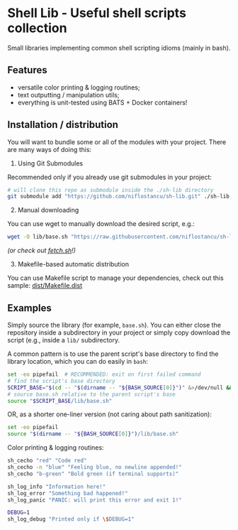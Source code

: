 # Shell Lib - Useful shell scripts collection

Small libraries implementing common shell scripting idioms (mainly in bash).

## Features

- versatile color printing & logging routines;
- text outputting / manipulation utils;
- everything is unit-tested using BATS + Docker containers!

## Installation / distribution

You will want to bundle some or all of the modules with your project.
There are many ways of doing this:

1. Using Git Submodules

Recommended only if you already use git submodules in your project:
```sh
# will clone this repo as submodule inside the ./sh-lib directory
git submodule add "https://github.com/niflostancu/sh-lib.git" ./sh-lib
```

2. Manual downloading

You can use wget to manually download the desired script, e.g.:
```sh
wget -O lib/base.sh "https://raw.githubusercontent.com/niflostancu/sh-lib/refs/heads/main/base.sh"
```

_(or check out [fetch.sh](https://github.com/niflostancu/fetch.sh)!)_

3. Makefile-based automatic distribution

You can use Makefile script to manage your dependencies, check out this sample:
[dist/Makefile.dist](./dist/Makefile.dist)

## Examples

Simply source the library (for example, `base.sh`). You can either close the
repository inside a subdirectory in your project or simply copy download the
script (e.g., inside a `lib/` subdirectory.

A common pattern is to use the parent script's base directory to find the library 
location, which you can do easily in `bash`:

```sh
set -eo pipefail  # RECOMMENDED: exit on first failed command
# find the script's base directory
SCRIPT_BASE="$(cd -- "$(dirname -- "${BASH_SOURCE[0]}")" &>/dev/null && pwd)"
# source base.sh relative to the parent script's base
source "$SCRIPT_BASE/lib/base.sh"
```

OR, as a shorter one-liner version (not caring about path sanitization):

```sh
set -eo pipefail
source "$(dirname -- "${BASH_SOURCE[0]}")/lib/base.sh"
```

Color printing & logging routines:
```sh
sh_cecho "red" "Code red"
sh_cecho -n "blue" "Feeling blue, no newline appended!"
sh_cecho "b-green" "Bold green (if terminal supports)"

sh_log_info "Information here!"
sh_log_error "Something bad happened!"
sh_log_panic "PANIC: will print this error and exit 1!"

DEBUG=1
sh_log_debug "Printed only if \$DEBUG=1"
```

